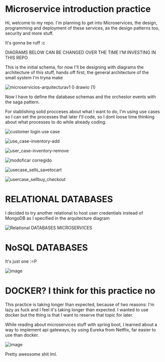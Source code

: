 # Microservice introduction practice

Hi, welcome to my repo. I'm planning to get into Microservices, the design, programming
and deployment of these services, as the design patterns too, security and more stuff.

It's gonna be ruff :c

DIAGRAMS BELOW CAN BE CHANGED OVER THE TIME I'M INVESTING IN THIS REPO

This is the initial schema, for now I'll be designing with diagrams the architecture of this stuff,
hands off first, the general architecture of the small system I'm tryna make

![microservicios-arquitecturav1 0 drawio (1)](https://user-images.githubusercontent.com/78714792/197021480-b172184b-ebb9-43da-804f-687b4e1c344d.png)


Now I have to define the database schemas and the orchestor events with the saga pattern.

For stablishing solid procceses about what I want to do, I'm using use cases so I can set the 
processes that later I'll code, so I dont loose time thinking about what processes to do while
already coding.


![customer login use case](https://user-images.githubusercontent.com/78714792/197019044-89c58244-be59-4e96-a17f-cb270f9246d6.png)

![use_case-inventory-add](https://user-images.githubusercontent.com/78714792/197045239-c03956d2-edb1-4fef-8ec0-f7d6c504e6fd.png)

![user_case-inventory-remove](https://user-images.githubusercontent.com/78714792/197045252-dcde84de-5440-4b6f-9676-2962e2bf67d7.png)

![modoficar corregido](https://user-images.githubusercontent.com/78714792/197047771-19ebeffa-39d6-47da-b0a8-9ff760b200e2.png)

![usecase_sells_savetocart](https://user-images.githubusercontent.com/78714792/197240155-7a8fab54-5bd7-4362-b537-3d08e73d2719.png)

![usercase_sellbuy_checkout](https://user-images.githubusercontent.com/78714792/197240174-c30edc5b-2338-4f41-963d-29492bd92a7a.png)



# RELATIONAL DATABASES
I decided to try another relational to host user credentials instead of MongoDB as I specified in the arquitecture diagram

![Relational DATABASES MICROSERVICES](https://user-images.githubusercontent.com/78714792/197045336-151d4e94-3fa4-43b4-ade0-1d9ff0f24ebe.png)

# NoSQL DATABASES
It's just one :=P

![image](https://user-images.githubusercontent.com/78714792/197046922-1cee2872-fef7-4d7b-9f5a-b8fd18c93ff3.png)

# DOCKER? I think for this practice no

This practice is taking longer than expected, because of two reasons: I'm lazy as fuck and I feel it's taking
longer than expected. I wanted to use docker but the thing is that I want to reserve that topic for later.

While reading about microservices stuff with spring boot, I learned about a way to implement api gateways, by using 
Eureka from Netflix, far easier to use than docker.

![image](https://user-images.githubusercontent.com/78714792/200620109-5ab2b43a-a6cc-4fa3-8704-cd9c94847896.png)

Pretty awessome shit lml.

